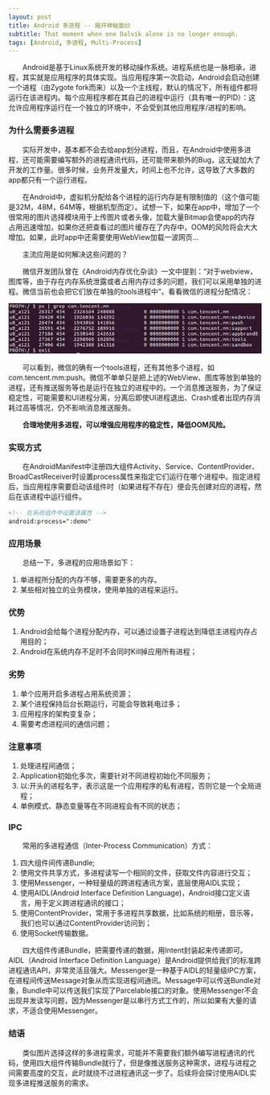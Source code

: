 ```yaml
---
layout: post
title: Android 多进程 -- 揭开神秘面纱
subtitle: That moment when one Dalvik alone is no longer enough.
tags: [Android, 多进程, Multi-Process]
---
```


&emsp;&emsp;Android是基于Linux系统开发的移动操作系统。进程系统也是一脉相承，进程，其实就是应用程序的具体实现。当应用程序第一次启动，Android会启动创建一个进程（由Zygote fork而来）以及一个主线程，默认的情况下，所有组件都将运行在该进程内。每个应用程序都在其自己的进程中运行（具有唯一的PID）：这允许应用程序运行在一个独立的环境中，不会受到其他应用程序/进程的影响。

### 为什么需要多进程
&emsp;&emsp;实际开发中，基本都不会去给app划分进程，而且，在Android中使用多进程，还可能需要编写额外的进程通讯代码，还可能带来额外的Bug，这无疑加大了开发的工作量。很多时候，业务开发量大，时间上也不允许，这导致了大多数的app都只有一个运行进程。

&emsp;&emsp;在Android中，虚拟机分配给各个进程的运行内存是有限制值的（这个值可能是32M，48M，64M等，根据机型而定）。试想一下，如果在app中，增加了一个很常用的图片选择模块用于上传图片或者头像，加载大量Bitmap会使app的内存占用迅速增加，如果你还把查看过的图片缓存在了内存中，OOM的风险将会大大增加。如果，此时app中还需要使用WebView加载一波网页...

&emsp;&emsp;主流应用是如何解决这些问题的？

&emsp;&emsp;微信开发团队曾在《Android内存优化杂谈》一文中提到：“对于webview，图库等，由于存在内存系统泄露或者占用内存过多的问题，我们可以采用单独的进程。微信当前也会把它们放在单独的tools进程中”。看看微信的进程分配情况：

![微信多进程](/assets/img/screenshots/wechat_multiporcess.png)

&emsp;&emsp;可以看到，微信的确有一个tools进程，还有其他多个进程，如com.tencent.mm:push。微信不单单只是把上述的WebView、图库等放到单独的进程，还有推送服务等也是运行在独立的进程中的。一个消息推送服务，为了保证稳定性，可能需要和UI进程分离，分离后即使UI进程退出、Crash或者出现内存消耗过高等情况，仍不影响消息推送服务。

&emsp;&emsp;**合理地使用多进程，可以增强应用程序的稳定性，降低OOM风险。**

### 实现方式
&emsp;&emsp;在AndroidManifest中注册四大组件Activity、Service、ContentProvider、BroadCastReceiver时设置process属性来指定它们运行在哪个进程中。指定进程后，当应用程序需要启动该组件时（如果进程不存在）便会先创建对应的进程，然后在该进程中运行组件。
```xml
<!-- 在系统组件中设置该属性 -->
android:process=":demo"
```

### 应用场景
&emsp;&emsp;总结一下，多进程的应用场景如下：
1. 单进程所分配的内存不够，需要更多的内存。
2. 某些相对独立的业务模块，使用单独的进程来运行。

### 优势
1. Android会给每个进程分配内存，可以通过设置子进程达到降低主进程内存占用目的；
2. Android在系统内存不足时不会同时Kill掉应用所有进程；

### 劣势
1. 单个应用开启多进程占用系统资源；
2. 某个进程保持后台长期运行，可能会导致耗电过多；
3. 应用程序的架构变复杂；
4. 需要考虑进程间的通信问题；

### 注意事项
1. 处理进程间通信；
2. Application初始化多次，需要针对不同进程初始化不同服务；
3. 以:开头的进程名字，表示这是一个应用程序的私有进程，否则它是一个全局进程；
4. 单例模式、静态变量等在不同进程会有不同的状态；

### IPC
&emsp;&emsp;常用的多进程通信（Inter-Process Communication）方式：
1. 四大组件间传递Bundle;
2. 使用文件共享方式，多进程读写一个相同的文件，获取文件内容进行交互；
3. 使用Messenger，一种轻量级的跨进程通讯方案，底层使用AIDL实现；
4. 使用AIDL(Android Interface Definition Language)，Android接口定义语言，用于定义跨进程通讯的接口；
5. 使用ContentProvider，常用于多进程共享数据，比如系统的相册，音乐等，我们也可以通过ContentProvider访问到；
6. 使用Socket传输数据。

&emsp;&emsp;四大组件传递Bundle，把需要传递的数据，用Intent封装起来传递即可。AIDL（Android Interface Definition Language）是Android提供给我们的标准跨进程通讯API，非常灵活且强大。Messenger是一种基于AIDL的轻量级IPC方案，在进程间传送Message对象从而实现进程间通讯。Message中可以传送Bundle对象，Bundle中可以传送我们实现了Parcelable接口的对象。使用Messenger不会出现并发读写问题，因为Messenger是以串行方式工作的，所以如果有大量的请求，不适合使用Messenger。

### 结语
&emsp;&emsp;类似图片选择这样的多进程需求，可能并不需要我们额外编写进程通讯的代码，使用四大组件传输Bundle就行了，但是像推送服务这种需求，进程与进程之间需要高度的交互，此时就绕不过进程通讯这一步了。后续将会探讨使用AIDL实现多进程推送服务的需求。
